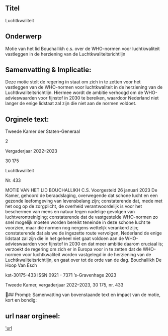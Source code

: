 ## Titel
Luchtkwaliteit
## Onderwerp
Motie van het lid Bouchallikh c.s. over de WHO-normen voor luchtkwaliteit vastleggen in de herziening van de Luchtkwaliteitsrichtlijn
## Samenvatting & Implicatie:

Deze motie stelt de regering in staat om zich in te zetten voor het vastleggen van de WHO-normen voor luchtkwaliteit in de herziening van de Luchtkwaliteitsrichtlijn. Hiermee wordt de ambitie verhoogd om de WHO-advieswaarden voor fijnstof in 2030 te bereiken, waardoor Nederland niet langer de enige lidstaat zal zijn die niet aan de normen voldoet.
## Orginele text:


Tweede Kamer der Staten-Generaal

2

Vergaderjaar 2022–2023

30 175

Luchtkwaliteit

Nr. 433

MOTIE VAN HET LID BOUCHALLIKH C.S.
Voorgesteld 26 januari 2023
De Kamer,
gehoord de beraadslaging,
overwegende dat schone lucht en een gezonde leefomgeving van
levensbelang zijn;
constaterende dat, mede met het oog op de zorgplicht, de overheid
verantwoordelijk is voor het beschermen van mens en natuur tegen
nadelige gevolgen van luchtverontreiniging;
constaterende dat de vastgestelde WHO-normen zo snel mogelijk moeten
worden bereikt teneinde in deze schone lucht te voorzien, maar die
normen nog nergens wettelijk verankerd zijn;
constaterende dat als we de ingezette route vervolgen, Nederland de
enige lidstaat zal zijn die in het geheel niet gaat voldoen aan de
WHO-advieswaarden voor fijnstof in 2030 en dat meer ambitie daarom
cruciaal is;
verzoekt de regering om zich er in Europa voor in te zetten dat de
WHO-normen voor luchtkwaliteit worden vastgelegd in de herziening van
de Luchtkwaliteitsrichtlijn,
en gaat over tot de orde van de dag.
Bouchallikh
De Hoop
Van Esch

kst-30175-433
ISSN 0921 - 7371
’s-Gravenhage 2023

Tweede Kamer, vergaderjaar 2022–2023, 30 175, nr. 433

## Prompt:
Samenvatting van bovenstaande text en impact van de motie, kort en bondig:

## url naar orgineel:
['url](https://gegevensmagazijn.tweedekamer.nl/OData/v4/2.0/Document(dcbbfdd1-0805-45b6-baee-8bb6d63fdfa1)/resource)
